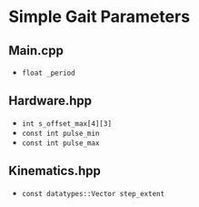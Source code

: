 # Simple Gait Parameters
## Main.cpp
- `float _period`
## Hardware.hpp
- `int s_offset_max[4][3]`
- `const int pulse_min`
- `const int pulse_max`
## Kinematics.hpp
- `const datatypes::Vector step_extent`